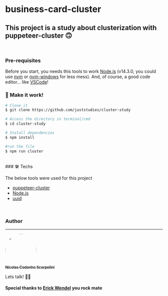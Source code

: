 # business-card-cluster

## This project is a study about clusterization with puppeteer-cluster 🙃
<br>

### Pre-requisites

Before you start, you needs this tools to work
[Node.js](https://nodejs.org/en/) (v14.3.0, you could use [nvm](https://github.com/nvm-sh/nvm) or [nvm-windows](https://github.com/coreybutler/nvm-windows) for less mess). 
And, of course, a good code editor... like [VSCode](https://code.visualstudio.com/)!
<br>

### 🎲 Make it work!

```bash
# Clone it
$ git clone https://github.com/juststudies/cluster-study

# Access the directory in terminal/cmd
$ cd cluster-study

# Install dependencies
$ npm install

#run the file
$ npm run cluster
```
<br>
### 🛠 Techs

The below tools were used for this project

- [puppeteer-cluster](https://github.com/thomasdondorf/puppeteer-cluster)
- [Node.js](https://nodejs.org/en/)
- [uuid](https://github.com/uuidjs/uuid)
<br>


### Author
---

<a href="https://www.linkedin.com/in/nicolas-codonho-scorpelini-6b8ba117a/">
 <img style="border-radius: 50%;" src="https://avatars0.githubusercontent.com/u/35177809?s=460&u=f20753f1c37d7db0f29f0291b552f89effdd4d9d&v=4" width="100px;" alt=""/>
 <br />
 <sub><b>Nicolas Codonho Scorpelini</b></sub></a>

 Lets talk! 👋🏽

#### Special thanks to [Erick Wendel](https://www.youtube.com/channel/UCh84012dEUE076wM2CVFN9A) you rock mate
